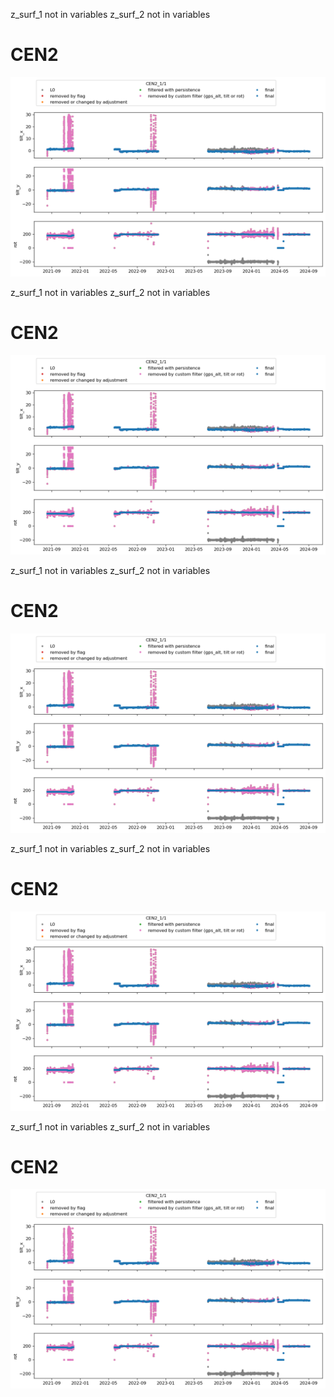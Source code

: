 z_surf_1 not in variables
z_surf_2 not in variables
# CEN2
![](../figures/flags/CEN2_0.png)
 
z_surf_1 not in variables
z_surf_2 not in variables
# CEN2
![](../figures/flags/CEN2_0.png)
 
z_surf_1 not in variables
z_surf_2 not in variables
# CEN2
![](../figures/flags/CEN2_0.png)
 
z_surf_1 not in variables
z_surf_2 not in variables
# CEN2
![](../figures/flags/CEN2_0.png)
 
z_surf_1 not in variables
z_surf_2 not in variables
# CEN2
![](../figures/flags/CEN2_0.png)
 
